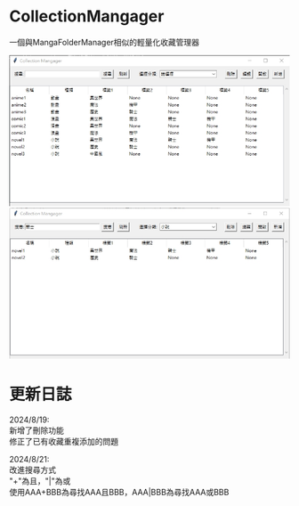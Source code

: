 # CollectionMangager  

一個與MangaFolderManager相似的輕量化收藏管理器  

![image](https://github.com/iron980018/CollectionMangager/blob/main/CollectionManagerOverview0.jpg)  
![image](https://github.com/iron980018/CollectionMangager/blob/main/CollectionManagerOverview1.jpg)   
  
# 更新日誌
2024/8/19:  
新增了刪除功能  
修正了已有收藏重複添加的問題  

2024/8/21:  
改進搜尋方式  
"+"為且，"|"為或  
使用AAA+BBB為尋找AAA且BBB，AAA|BBB為尋找AAA或BBB  
